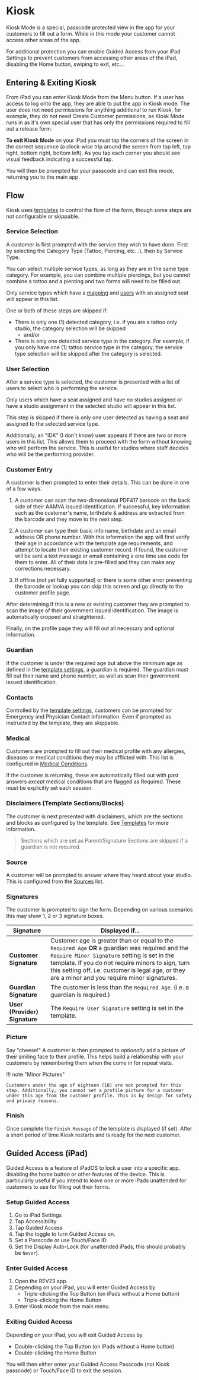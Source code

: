 # Kiosk

Kiosk Mode is a special, passcode protected view in the app for your customers to fill out a form. While in this mode your customer cannot access other areas of the app.

For additional protection you can enable Guided Access from your iPad Settings to prevent customers from accessing other areas of the iPad, disabling the Home button, swiping to exit, etc...

## Entering & Exiting Kiosk

From iPad you can enter Kiosk Mode from the Menu button. If a user has access to log onto the app, they are able to put the app in Kiosk mode. The user does not need permissions for anything additional to run Kiosk, for example, they do not need Create Customer permissions, as Kiosk Mode runs in as it's own special user that has only the permissions required to fill out a release form.

**To exit Kiosk Mode** on your iPad you must tap the corners of the screen in the correct sequence (a clock-wise trip around the screen from top left, top right, bottom right, bottom left). As you tap each corner you should see visual feedback indicating a successful tap.

You will then be prompted for your passcode and can exit this mode, returning you to the main app.

## Flow

Kiosk uses [templates](./templates.md) to control the flow of the form, though some steps are not configurable or skippable.

### Service Selection

A customer is first prompted with the service they wish to have done. First by selecting the Category Type (Tattoo, Piercing, etc...), then by Service Type.

You can select multiple service types, as long as they are in the same type category. For example, you can combine multiple piercings, but you cannot combine a tattoo and a piercing and two forms will need to be filled out.

Only service types which have a [mapping](../settings/templates/mappings.md) and [users](users.md#service-types) with an assigned seat will appear in this list.

One or both of these steps are skipped if:

- There is only one (1) detected category, i.e. if you are a tattoo only studio, the category selection will be skipped 
    - and/or
- There is only one detected service type in the category. For example, if you only have one (1) tattoo service type in the category, the service type selection will be skipped after the category is selected.

### User Selection

After a service type is selected, the customer is presented with a list of users to select who is performing the service.

Only users which have a seat assigned and have no studios assigned or have a studio assignment in the selected studio will appear in this list.

This step is skipped if there is only one user detected as having a seat and assigned to the selected service type.

Additionally, an "IDK" (I don't know) user appears if there are two or more users in this list. This allows them to proceed with the form without knowing who will perform the service. This is useful for studios where staff decides who will be the performing provider.

### Customer Entry

A customer is then prompted to enter their details. This can be done in one of a few ways.

1. A customer can scan the two-dimensional PDF417 barcode on the back side of their AAMVA issued identification. If successful, key information such as the customer's name, birthdate & address are extracted from the barcode and they move to the next step.

2. A customer can type their basic info name, birthdate and an email address OR phone number. With this information the app will first verify their age in accordance with the template age requirements, and attempt to locate their existing customer record. If found, the customer will be sent a text message or email containing a one time use code for them to enter. All of their data is pre-filled and they can make any corrections necessary.

3. If offline (not yet fully supported) or there is some other error preventing the barcode or lookup you can skip this screen and go directly to the customer profile page.

After determining if this is a new or existing customer they are prompted to scan the image of their government issued identification. The image is automatically cropped and straightened.

Finally, on the profile page they will fill out all necessary and optional information.

### Guardian

If the customer is under the required age but above the minimum age as defined in the [template settings](./templates.md), a guardian is required. The guardian must fill out their name and phone number, as well as scan their government issued identification.

### Contacts

Controlled by the [template settings](./templates.md), customers can be prompted for Emergency and Physician Contact information. Even if prompted as instructed by the template, they are skippable.

### Medical

Customers are prompted to fill out their medical profile with any allergies, diseases or medical conditions they may be afflicted with. This list is configured in [Medical Conditions](../settings/medical-conditions.md).

If the customer is returning, these are automatically filled out with past answers _except_ medical conditions that are flagged as Required. These must be explicitly set each session.

### Disclaimers (Template Sections/Blocks)

The customer is next presented with disclaimers, which are the sections and blocks as configured by the template. See [Templates](./templates.md) for more information.

> Sections which are set as Parent/Signature Sections are skipped if a guardian is not required.

### Source

A customer will be prompted to answer where they heard about your studio. This is configured from the [Sources](../settings/sources.md) list.

### Signatures

The customer is prompted to sign the form. Depending on various scenarios this may show 1, 2 or 3 signature boxes.

|Signature|Displayed if...|
|-|-|
|**Customer Signature**|Customer age is greater than or equal to the ```Required Age``` **OR** a guardian was required and the ```Require Minor Signature``` setting is set in the template. If you do not require minors to sign, turn this setting off. i.e. customer is legal age, or they are a minor and you require minor signatures.
|**Guardian Signature**|The customer is less than the ```Required Age```. (i.e. a guardian is required.)|
|**User (Provider) Signature**|The ```Require User Signature``` setting is set in the template.|

### Picture

Say "cheese!" A customer is then prompted to _optionally_ add a picture of their smiling face to their profile. This helps build a relationship with your customers by remembering them when the come in for repeat visits.

!!! note "Minor Pictures"

    Customers under the age of eighteen (18) are not prompted for this step. Additionally, you cannot set a profile picture for a customer under this age from the customer profile. This is by design for safety and privacy reasons.

### Finish

Once complete the ```Finish Message``` of the template is displayed (if set). After a short period of time Kiosk restarts and is ready for the next customer.

<a href="#guided-access-ipad"></a>
## Guided Access (iPad)

Guided Access is a feature of iPadOS to lock a user into a specific app, disabling the home button or other features of the device. This is particularly useful if you intend to leave one or more iPads unattended for customers to use for filling out their forms.

### Setup Guided Access
1. Go to iPad Settings
2. Tap Accessibility
3. Tap Guided Access
4. Tap the toggle to turn Guided Access on.
5. Set a Passcode or use Touch/Face ID
6. Set the Display Auto-Lock (for unattended iPads, this should probably be `Never`).

### Enter Guided Access
1. Open the REV23 app.
2. Depending on your iPad, you will enter Guided Access by
    - Triple-clicking the Top Button (on iPads without a Home button)
    - Triple-clicking the Home Button 
3. Enter Kiosk mode from the main menu.

### Exiting Guided Access

Depending on your iPad, you will exit Guided Access by
- Double-clicking the Top Button (on iPads without a Home button)
- Double-clicking the Home Button

You will then either enter your Guided Access Passcode (not Kiosk passcode) or Touch/Face ID to exit the session.